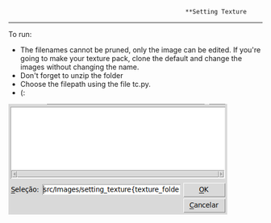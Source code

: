                                                      **Setting Texture
---

To run:
  * The filenames cannot be pruned, only the image can be edited. If you're going    to make your texture pack, clone the default and change the images without changing the name.
  * Don't forget to unzip the folder
  * Choose the filepath using the file tc.py.
  * (:

![Setting Texture](tutorial.png)
